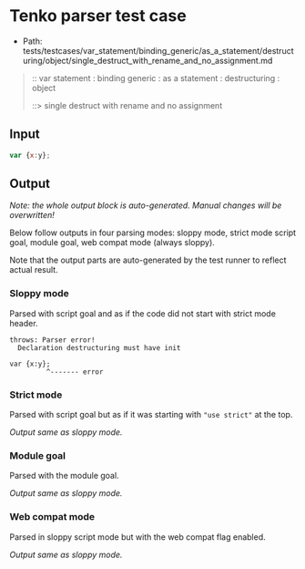 # Tenko parser test case

- Path: tests/testcases/var_statement/binding_generic/as_a_statement/destructuring/object/single_destruct_with_rename_and_no_assignment.md

> :: var statement : binding generic : as a statement : destructuring : object
>
> ::> single destruct with rename and no assignment

## Input

`````js
var {x:y};
`````

## Output

_Note: the whole output block is auto-generated. Manual changes will be overwritten!_

Below follow outputs in four parsing modes: sloppy mode, strict mode script goal, module goal, web compat mode (always sloppy).

Note that the output parts are auto-generated by the test runner to reflect actual result.

### Sloppy mode

Parsed with script goal and as if the code did not start with strict mode header.

`````
throws: Parser error!
  Declaration destructuring must have init

var {x:y};
         ^------- error
`````

### Strict mode

Parsed with script goal but as if it was starting with `"use strict"` at the top.

_Output same as sloppy mode._

### Module goal

Parsed with the module goal.

_Output same as sloppy mode._

### Web compat mode

Parsed in sloppy script mode but with the web compat flag enabled.

_Output same as sloppy mode._
